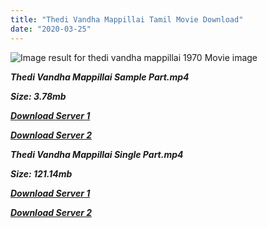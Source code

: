 ```yaml
---
title: "Thedi Vandha Mappillai Tamil Movie Download"
date: "2020-03-25"
---
```


![Image result for thedi vandha mappillai 1970 Movie image](https://image.tmdb.org/t/p/w500/ggNP3Dg0tUcsUwgUUIPh9fJkAWp.jpg)

**_Thedi Vandha Mappillai Sample Part.mp4_**

**_Size: 3.78mb_**

**_[Download Server 1](http://b4.wetransfer.vip/files/{cda5df2c15b60541c0c08958a9aa30b512670539b38ddb53042c71b1d10bc2b4}20Actor{cda5df2c15b60541c0c08958a9aa30b512670539b38ddb53042c71b1d10bc2b4}20Hits{cda5df2c15b60541c0c08958a9aa30b512670539b38ddb53042c71b1d10bc2b4}20Collection/M.{cda5df2c15b60541c0c08958a9aa30b512670539b38ddb53042c71b1d10bc2b4}20G.{cda5df2c15b60541c0c08958a9aa30b512670539b38ddb53042c71b1d10bc2b4}20Ramachandran{cda5df2c15b60541c0c08958a9aa30b512670539b38ddb53042c71b1d10bc2b4}20(M.G.R){cda5df2c15b60541c0c08958a9aa30b512670539b38ddb53042c71b1d10bc2b4}20Movies{cda5df2c15b60541c0c08958a9aa30b512670539b38ddb53042c71b1d10bc2b4}20Collections/Thedi{cda5df2c15b60541c0c08958a9aa30b512670539b38ddb53042c71b1d10bc2b4}20Vandha{cda5df2c15b60541c0c08958a9aa30b512670539b38ddb53042c71b1d10bc2b4}20Mappillai{cda5df2c15b60541c0c08958a9aa30b512670539b38ddb53042c71b1d10bc2b4}20(1970)/Thedi{cda5df2c15b60541c0c08958a9aa30b512670539b38ddb53042c71b1d10bc2b4}20Vandha{cda5df2c15b60541c0c08958a9aa30b512670539b38ddb53042c71b1d10bc2b4}20Mappillai{cda5df2c15b60541c0c08958a9aa30b512670539b38ddb53042c71b1d10bc2b4}20(1970){cda5df2c15b60541c0c08958a9aa30b512670539b38ddb53042c71b1d10bc2b4}20Sample{cda5df2c15b60541c0c08958a9aa30b512670539b38ddb53042c71b1d10bc2b4}20HD.mp4)_**

**_[Download Server 2](http://b4.wetransfer.vip/files/{cda5df2c15b60541c0c08958a9aa30b512670539b38ddb53042c71b1d10bc2b4}20Actor{cda5df2c15b60541c0c08958a9aa30b512670539b38ddb53042c71b1d10bc2b4}20Hits{cda5df2c15b60541c0c08958a9aa30b512670539b38ddb53042c71b1d10bc2b4}20Collection/M.{cda5df2c15b60541c0c08958a9aa30b512670539b38ddb53042c71b1d10bc2b4}20G.{cda5df2c15b60541c0c08958a9aa30b512670539b38ddb53042c71b1d10bc2b4}20Ramachandran{cda5df2c15b60541c0c08958a9aa30b512670539b38ddb53042c71b1d10bc2b4}20(M.G.R){cda5df2c15b60541c0c08958a9aa30b512670539b38ddb53042c71b1d10bc2b4}20Movies{cda5df2c15b60541c0c08958a9aa30b512670539b38ddb53042c71b1d10bc2b4}20Collections/Thedi{cda5df2c15b60541c0c08958a9aa30b512670539b38ddb53042c71b1d10bc2b4}20Vandha{cda5df2c15b60541c0c08958a9aa30b512670539b38ddb53042c71b1d10bc2b4}20Mappillai{cda5df2c15b60541c0c08958a9aa30b512670539b38ddb53042c71b1d10bc2b4}20(1970)/Thedi{cda5df2c15b60541c0c08958a9aa30b512670539b38ddb53042c71b1d10bc2b4}20Vandha{cda5df2c15b60541c0c08958a9aa30b512670539b38ddb53042c71b1d10bc2b4}20Mappillai{cda5df2c15b60541c0c08958a9aa30b512670539b38ddb53042c71b1d10bc2b4}20(1970){cda5df2c15b60541c0c08958a9aa30b512670539b38ddb53042c71b1d10bc2b4}20Sample{cda5df2c15b60541c0c08958a9aa30b512670539b38ddb53042c71b1d10bc2b4}20HD.mp4)_**

**_Thedi Vandha Mappillai Single Part.mp4_**

**_Size: 121.14mb_**

**_[Download Server 1](http://b4.wetransfer.vip/files/{cda5df2c15b60541c0c08958a9aa30b512670539b38ddb53042c71b1d10bc2b4}20Actor{cda5df2c15b60541c0c08958a9aa30b512670539b38ddb53042c71b1d10bc2b4}20Hits{cda5df2c15b60541c0c08958a9aa30b512670539b38ddb53042c71b1d10bc2b4}20Collection/M.{cda5df2c15b60541c0c08958a9aa30b512670539b38ddb53042c71b1d10bc2b4}20G.{cda5df2c15b60541c0c08958a9aa30b512670539b38ddb53042c71b1d10bc2b4}20Ramachandran{cda5df2c15b60541c0c08958a9aa30b512670539b38ddb53042c71b1d10bc2b4}20(M.G.R){cda5df2c15b60541c0c08958a9aa30b512670539b38ddb53042c71b1d10bc2b4}20Movies{cda5df2c15b60541c0c08958a9aa30b512670539b38ddb53042c71b1d10bc2b4}20Collections/Thedi{cda5df2c15b60541c0c08958a9aa30b512670539b38ddb53042c71b1d10bc2b4}20Vandha{cda5df2c15b60541c0c08958a9aa30b512670539b38ddb53042c71b1d10bc2b4}20Mappillai{cda5df2c15b60541c0c08958a9aa30b512670539b38ddb53042c71b1d10bc2b4}20(1970)/Thedi{cda5df2c15b60541c0c08958a9aa30b512670539b38ddb53042c71b1d10bc2b4}20Vandha{cda5df2c15b60541c0c08958a9aa30b512670539b38ddb53042c71b1d10bc2b4}20Mappillai{cda5df2c15b60541c0c08958a9aa30b512670539b38ddb53042c71b1d10bc2b4}20(1970){cda5df2c15b60541c0c08958a9aa30b512670539b38ddb53042c71b1d10bc2b4}20Single{cda5df2c15b60541c0c08958a9aa30b512670539b38ddb53042c71b1d10bc2b4}20Part{cda5df2c15b60541c0c08958a9aa30b512670539b38ddb53042c71b1d10bc2b4}20HD.mp4)_**

**_[Download Server 2](http://b4.wetransfer.vip/files/{cda5df2c15b60541c0c08958a9aa30b512670539b38ddb53042c71b1d10bc2b4}20Actor{cda5df2c15b60541c0c08958a9aa30b512670539b38ddb53042c71b1d10bc2b4}20Hits{cda5df2c15b60541c0c08958a9aa30b512670539b38ddb53042c71b1d10bc2b4}20Collection/M.{cda5df2c15b60541c0c08958a9aa30b512670539b38ddb53042c71b1d10bc2b4}20G.{cda5df2c15b60541c0c08958a9aa30b512670539b38ddb53042c71b1d10bc2b4}20Ramachandran{cda5df2c15b60541c0c08958a9aa30b512670539b38ddb53042c71b1d10bc2b4}20(M.G.R){cda5df2c15b60541c0c08958a9aa30b512670539b38ddb53042c71b1d10bc2b4}20Movies{cda5df2c15b60541c0c08958a9aa30b512670539b38ddb53042c71b1d10bc2b4}20Collections/Thedi{cda5df2c15b60541c0c08958a9aa30b512670539b38ddb53042c71b1d10bc2b4}20Vandha{cda5df2c15b60541c0c08958a9aa30b512670539b38ddb53042c71b1d10bc2b4}20Mappillai{cda5df2c15b60541c0c08958a9aa30b512670539b38ddb53042c71b1d10bc2b4}20(1970)/Thedi{cda5df2c15b60541c0c08958a9aa30b512670539b38ddb53042c71b1d10bc2b4}20Vandha{cda5df2c15b60541c0c08958a9aa30b512670539b38ddb53042c71b1d10bc2b4}20Mappillai{cda5df2c15b60541c0c08958a9aa30b512670539b38ddb53042c71b1d10bc2b4}20(1970){cda5df2c15b60541c0c08958a9aa30b512670539b38ddb53042c71b1d10bc2b4}20Single{cda5df2c15b60541c0c08958a9aa30b512670539b38ddb53042c71b1d10bc2b4}20Part{cda5df2c15b60541c0c08958a9aa30b512670539b38ddb53042c71b1d10bc2b4}20HD.mp4)_**
